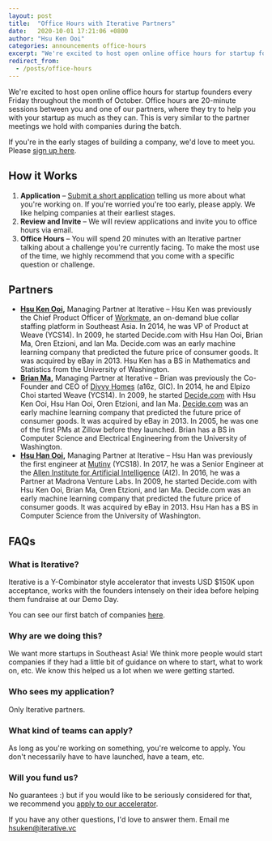 ```yaml
---
layout: post
title:  "Office Hours with Iterative Partners"
date:   2020-10-01 17:21:06 +0800
author: "Hsu Ken Ooi"
categories: announcements office-hours 
excerpt: "We're excited to host open online office hours for startup founders every Friday throughout the month of October. Office hours are 20-minute sessions between you and one of our partners, where they try to help you with your startup as much as they can. This is very similar to the partner meetings we hold with companies during the batch."
redirect_from: 
  - /posts/office-hours
---
```


We're excited to host open online office hours for startup founders every Friday throughout the month of October. Office hours are 20-minute sessions between you and one of our partners, where they try to help you with your startup as much as they can. This is very similar to the partner meetings we hold with companies during the batch.

If you're in the early stages of building a company, we'd love to meet you. Please [sign up here](https://airtable.com/shrluMbWSYJzJj91C).

## How it Works

1. **Application** – [Submit a short application](https://airtable.com/shrluMbWSYJzJj91C) telling us more about what you're working on. If you're worried you're too early, please apply. We like helping companies at their earliest stages.
2. **Review and Invite** – We will review applications and invite you to office hours via email.
3. **Office Hours** – You will spend 20 minutes with an Iterative partner talking about a challenge you're currently facing. To make the most use of the time, we highly recommend that you come with a specific question or challenge.

## Partners

- **[Hsu Ken Ooi](https://linkedin.com/in/hsukenooi),** Managing Partner at Iterative – Hsu Ken was previously the Chief Product Officer of [Workmate](https://workmate.asia/), an on-demand blue collar staffing platform in Southeast Asia. In 2014, he was VP of Product at Weave (YCS14). In 2009, he started Decide.com with Hsu Han Ooi, Brian Ma, Oren Etzioni, and Ian Ma. Decide.com was an early machine learning company that predicted the future price of consumer goods. It was acquired by eBay in 2013. Hsu Ken has a BS in Mathematics and Statistics from the University of Washington.
- **[Brian Ma](https://linkedin.com/in/zealoustiger),** Managing Partner at Iterative – Brian was previously the Co-Founder and CEO of [Divvy Homes](https://www.divvyhomes.com/) (a16z, GIC). In 2014, he and Elpizo Choi started Weave (YCS14). In 2009, he started [Decide.com](http://decide.com/) with Hsu Ken Ooi, Hsu Han Ooi, Oren Etzioni, and Ian Ma. [Decide.com](http://decide.com/) was an early machine learning company that predicted the future price of consumer goods. It was acquired by eBay in 2013. In 2005, he was one of the first PMs at Zillow before they launched. Brian has a BS in Computer Science and Electrical Engineering from the University of Washington.
- **[Hsu Han Ooi](https://linkedin.com/in/hsuhanooi),** Managing Partner at Iterative – Hsu Han was previously the first engineer at [Mutiny](https://www.mutinyhq.com/) (YCS18). In 2017, he was a Senior Engineer at the [Allen Institute for Artificial Intelligence](https://allenai.org/) (AI2). In 2016, he was a Partner at Madrona Venture Labs. In 2009, he started Decide.com with Hsu Ken Ooi, Brian Ma, Oren Etzioni, and Ian Ma. Decide.com was an early machine learning company that predicted the future price of consumer goods. It was acquired by eBay in 2013. Hsu Han has a BS in Computer Science from the University of Washington.

## FAQs

### What is Iterative?

Iterative is a Y-Combinator style accelerator that invests USD $150K upon acceptance, works with the founders intensely on their idea before helping them fundraise at our Demo Day.

You can see our first batch of companies [here](https://iterative.vc/posts/iterative-summer-2020-batch).

### **Why are we doing this?**

We want more startups in Southeast Asia! We think more people would start companies if they had a little bit of guidance on where to start, what to work on, etc. We know this helped us a lot when we were getting started.

### Who sees my application?

Only Iterative partners.

### What kind of teams can apply?

As long as you're working on something, you're welcome to apply. You don't necessarily have to have launched, have a team, etc.

### Will you fund us?

No guarantees :) but if you would like to be seriously considered for that, we recommend you [apply to our accelerator](https://iterative.vc/apply?utm_campaign=office_hours&utm_source=event&utm_content=will-fund).

If you have any other questions, I'd love to answer them. Email me hsuken@iterative.vc